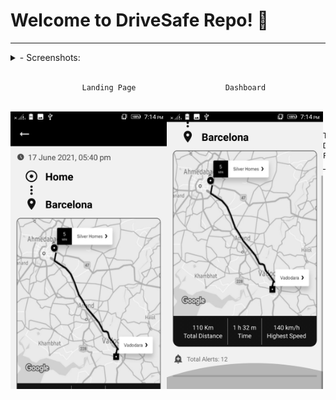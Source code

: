 # Welcome to DriveSafe Repo! 👋 

---
<details>
   <summary>
- Screenshots:
   </summary>
 

<img align="left" alt="Landing Page" width="250px" src="./img/landing_page.jpeg" />
<img align="left" alt="Dashboard" width="250px" src="./img/dashboard.jpeg" />
<img align="left" alt="Dashboard 2" width="250px" src="./img/dashboard2.jpeg" />
  
</details>

<br>

                    Landing Page                    Dashboard
                    
<br/>


<img align="left" alt="Trip Detail Page" width="250px" src="./img/trip_detail_page.jpeg" />
<img align="left" alt="Trip Detail Page 2" width="250px" src="./img/trip_detail_page2.jpeg" />

                                                    Trip Detail Page


---

